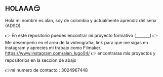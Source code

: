 ## HOLAAA😏

Hola mi nombre es alan, soy de colombia y actualmente aprendiz del sena (ADSO)

👉 En este repositorio puedes encontrar mi proyecto formativo  (_______)
👉 Me desempeño en el area de la videografia, link para que me sigas en instagram y aprecies mi trabajo como Filmaker. https://www.instagram.com/alan_lugo04/
👉 encontraras mis proyectos  y repositorios  en la seccion de abajo 



👉mi numero de contacto : 3024967448

